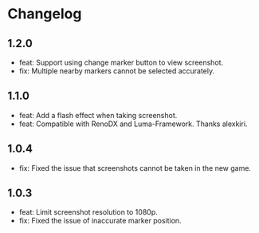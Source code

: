 # Changelog

## 1.2.0
* feat: Support using change marker button to view screenshot.
* fix: Multiple nearby markers cannot be selected accurately.

## 1.1.0
* feat: Add a flash effect when taking screenshot.
* feat: Compatible with RenoDX and Luma-Framework. Thanks alexkiri.

## 1.0.4
* fix: Fixed the issue that screenshots cannot be taken in the new game.

## 1.0.3
* feat: Limit screenshot resolution to 1080p.
* fix: Fixed the issue of inaccurate marker position.